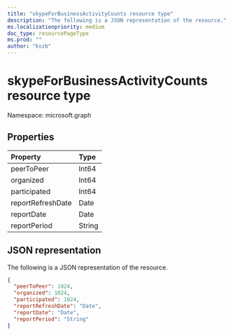 ```yaml
---
title: "skypeForBusinessActivityCounts resource type"
description: "The following is a JSON representation of the resource."
ms.localizationpriority: medium
doc_type: resourcePageType
ms.prod: ""
author: "kszb"
---
```


# skypeForBusinessActivityCounts resource type

Namespace: microsoft.graph

## Properties

| Property          | Type   |
| :---------------- | :----- |
| peerToPeer        | Int64  |
| organized         | Int64  |
| participated      | Int64  |
| reportRefreshDate | Date   |
| reportDate        | Date   |
| reportPeriod      | String |

## JSON representation

The following is a JSON representation of the resource.

<!-- {
  "blockType": "resource",
  "@odata.type": "microsoft.graph.skypeForBusinessActivityCounts"
} -->

```json
{
  "peerToPeer": 1024,
  "organized": 1024,
  "participated": 1024,
  "reportRefreshDate": "Date",
  "reportDate": "Date",
  "reportPeriod": "String"
}
```


